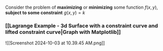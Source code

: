 
Consider the problem of **maximizing** or **minimizing** some function $f(x,y)$, **subject to some constraint** $g(x,y) = k$

### [[Lagrange Example - 3d Surface with a constraint curve and lifted constraint curve|Graph with Matplotlib]]

![[Screenshot 2024-10-03 at 10.39.45 AM.png]]